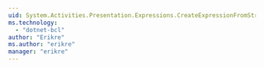 ```yaml
---
uid: System.Activities.Presentation.Expressions.CreateExpressionFromStringCallback
ms.technology: 
  - "dotnet-bcl"
author: "Erikre"
ms.author: "erikre"
manager: "erikre"
---
```

